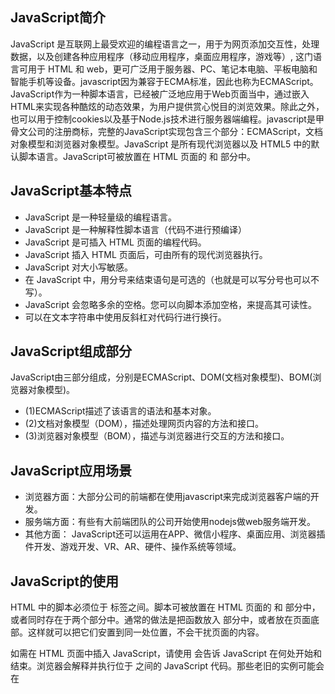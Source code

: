 ## JavaScript简介

JavaScript 是互联网上最受欢迎的编程语言之一，用于为网页添加交互性，处理数据，以及创建各种应用程序（移动应用程序，桌面应用程序，游戏等）, 这门语言可用于 HTML 和 web，更可广泛用于服务器、PC、笔记本电脑、平板电脑和智能手机等设备。javascript因为兼容于ECMA标准，因此也称为ECMAScript。JavaScript作为一种脚本语言，已经被广泛地应用于Web页面当中，通过嵌入HTML来实现各种酷炫的动态效果，为用户提供赏心悦目的浏览效果。除此之外，也可以用于控制cookies以及基于Node.js技术进行服务器端编程。javascript是甲骨文公司的注册商标，完整的JavaScript实现包含三个部分：ECMAScript，文档对象模型和浏览器对象模型。JavaScript 是所有现代浏览器以及 HTML5 中的默认脚本语言。JavaScript可被放置在 HTML 页面的 <body> 和 <head> 部分中。

## JavaScript基本特点

* JavaScript 是一种轻量级的编程语言。
* JavaScript 是一种解释性脚本语言（代码不进行预编译）
* JavaScript 是可插入 HTML 页面的编程代码。
* JavaScript 插入 HTML 页面后，可由所有的现代浏览器执行。
* JavaScript 对大小写敏感。
* 在 JavaScript 中，用分号来结束语句是可选的（也就是可以写分号也可以不写）。
* JavaScript 会忽略多余的空格。您可以向脚本添加空格，来提高其可读性。
* 可以在文本字符串中使用反斜杠对代码行进行换行。

## JavaScript组成部分

JavaScript由三部分组成，分别是ECMAScript、DOM(文档对象模型)、BOM(浏览器对象模型)。

* (1)ECMAScript描述了该语言的语法和基本对象。
* (2)文档对象模型（DOM），描述处理网页内容的方法和接口。
* (3)浏览器对象模型（BOM），描述与浏览器进行交互的方法和接口。

## JavaScript应用场景

* 浏览器方面：大部分公司的前端都在使用javascript来完成浏览器客户端的开发。
* 服务端方面：有些有大前端团队的公司开始使用nodejs做web服务端开发。
* 其他方面：  JavaScript还可以运用在APP、微信小程序、桌面应用、浏览器插件开发、游戏开发、VR、AR、硬件、操作系统等领域。

## JavaScript的使用

HTML 中的脚本必须位于 <script> 与 </script> 标签之间。脚本可被放置在 HTML 页面的 <body> 和 <head> 部分中，或者同时存在于两个部分中。通常的做法是把函数放入 <head> 部分中，或者放在页面底部。这样就可以把它们安置到同一处位置，不会干扰页面的内容。
  
如需在 HTML 页面中插入 JavaScript，请使用 <script> 标签。<script> 和 </script> 会告诉 JavaScript 在何处开始和结束。浏览器会解释并执行位于 <script> 和 </script>之间的 JavaScript 代码。那些老旧的实例可能会在 <script> 标签中使用 type="text/javascript"。现在已经不必这样做了。JavaScript 是所有现代浏览器以及 HTML5 中的默认脚本语言。
  
## JavaScript输出：

JavaScript 没有任何打印或者输出的函数。不过 JavaScript 可以通过不同的方式来输出数据：

* (1)使用 document.write() 方法将内容写到 HTML 文档中。

请使用 document.write() 仅仅向文档输出写内容。如果在文档已完成加载后执行 document.write，整个 HTML 页面将被覆盖。所谓的HTML文档加载，其实HTML文档是自上而下的加载HTML表示的內容，当整個页面內容都加载完毕之后，再调用document.write()这方法(function)会将显示的页面内容都清除掉，相当于重新加载。

* (2)使用 window.alert() 弹出警告框。
* (3)使用 innerHTML 写入到 HTML 元素。
* (4)使用 console.log() 写入到浏览器的控制台。

```
<script>
    a = 3;
    b = 4;
    c = a + b;
    console.log(c);
</script>
```

## JavaScript字面量

在JS中，一个字面量是一个常量，字面量的种类包括数字字面量、字符串字面量、表达式字面量、数组字面量、对象字面量、函数字面量。

* 数字（Number）字面量 可以是整数或者是小数，或者是科学计数(e)。
* 字符串（String）字面量 可以使用单引号或双引号。
* 表达式字面量 用于计算。如 5 + 6
* 数组（Array）字面量 定义一个数组。如：[40, 100, 1, 5, 25, 10]
* 对象（Object）字面量 定义一个对象。如：{firstName:"John", lastName:"Doe", age:50, eyeColor:"blue"}
* 函数（Function）字面量 定义一个函数。如：

```
function myFunction(a, b) { return a * b;}
```

## JavaScript 变量

在编程语言中，变量用于存储数据值。JavaScript 使用关键字 var 来定义变量， 使用等号来为变量赋值。变量可以通过变量名访问。在指令式语言中，变量通常是可变的。字面量是一个恒定的值。JavaScript 中，常用驼峰法的命名规则来命名变量。JavaScript具有隐含的全局概念，意味着你不声明的任何变量都会成为一个全局对象属性。

变量也能以 $ 和 _ 符号开头（不过我们不推荐这么做），一般变量以字母开头，变量名称对大小写敏感（y 和 Y 是不同的变量）。

```
var x, length; 
x = 5; 
length = 6;
```

可以在一条语句中声明很多变量。该语句以 var 开头，并使用逗号分隔变量即可。

```
var lastname="Doe", age=30, job="carpenter";
```

声明也可横跨多行：  

```
var lastname="Doe",        
age=30,        
job="carpenter";
```

在计算机程序中，经常会声明无值的变量。未使用值来声明的变量，其值实际上默认是 undefined。如果重新声明 JavaScript 变量，该变量的值不会丢失。在以下两条语句执行后，变量 carname 的值依然是 "Volvo"： 

```
var carname="Volvo";        
var carname;
```

全局变量是指在函数体外定义的变量或者在函数体内定义的无var的变量。全局变量可以在任意位置调用。

局部变量是指在函数体内通过关键字var定义的变量。局部变量的作用域是当前函数体内部。

变量作用域优先级是局部变量高于同名全局变量；参数变量高于同名全局变量；局部变量高于同名参数变量。

作用域链规则是内层函数可以访问外层函数的局部变量，但是外层函数不能访问内层函数的局部变量。

## JavaScript 操作符

操作符包括算数运算符("+ - * /")、赋值运算符("=")、位运算符(&、|、!)、条件运算符("==")、比较运算符("!="、">"、"<")等

## JavaScript 标识符

和其他任何编程语言一样，JavaScript 保留了一些标识符为自己所用。这些关键字在当前的语言版本中并没有使用，但在以后 JavaScript 扩展中会用到。

JavaScript 标识符必须以字母、下划线（_）或美元符（$）开始。后续的字符可以是字母、数字、下划线或美元符（数字是不允许作为首字符出现的，以便 JavaScript 可以轻易区分开标识符和数字）。

## JS数据类型：

JS数据类型包括字符串（String）、数字(Number)、布尔(Boolean)、数组(Array)、对象(Object)、空（Null）、未定义（Undefined）。JavaScript 拥有动态类型。这意味着相同的变量可用作不同的类型。

```
var x;               // x 为 undefined
var x = 5;           // 现在 x 为数字
var x = "John";      // 现在 x 为字符串
```

JavaScript 布尔只能有两个值：true 或 false。

**JavaScript 数组**

下面的代码创建名为 cars 的数组:

```
var cars=new Array();
 cars[0]="Saab";
 cars[1]="Volvo";
 cars[2]="BMW";
```

或者(condensed array)，如下：

```
var cars=new Array("Saab","Volvo","BMW");
```

或者(literal array)

```
var cars=["Saab","Volvo","BMW"];
```

**JavaScript 对象**

对象由花括号分隔。在括号内部，对象的属性以名称和值对的形式 (name : value) 来定义。属性由逗号分隔。

```
ar person={firstname:"John", lastname:"Doe", id:5566};
```

对象属性有两种寻址方式：

```
name=person.lastname;
name=person["lastname"];
```

**Undefined 和 Null

Undefined 这个值表示变量不含有值。使用var声明但未初始化的变量的默认值是Undefined。

null逻辑上表示一个空对象的指针。使用typeof检测时返回object。

由于undefined派生于null，因此在使用"=="比较时会返回ture。

**声明变量类型**

当您声明新变量时，可以使用关键词 "new" 来声明其类型。JavaScript 变量均为对象。当您声明一个变量时，就创建了一个新的对象。

```
var carname=new String;
 var x=      new Number;
 var y=      new Boolean;
 var cars=   new Array;
 var person= new Object;
```

## JavaScript 函数

在JavaScript中，函数即对象，可以随意地被程序操控，函数可以嵌套在其他函数中定义，这样可以访问它们被定义时所处的作用域中的任何变量。函数是由事件驱动的或者当它被调用时执行的可重复使用的代码块。函数就是包裹在花括号中的代码块，使用关键词 function来声明函数。

```
function functionname()
 {
    执行代码
 }
```

当调用该函数时，会执行函数内的代码。可以在某事件发生时直接调用函数（比如当用户点击按钮时），并且可由 JavaScript 在任何位置进行调用。JavaScript 对大小写敏感。关键词 function 必须是小写的，并且必须以与函数名称相同的大小写来调用函数。function 中的花括号是必需的，即使函数体内只包含一条语句，仍然必须使用花括号将其括起来。

## 调用带参数的函数

在调用函数时，您可以向其传递值，这些值被称为参数。这些参数可以在函数中使用。如果有多个参数，可以使用逗号 (,) 分隔。

```
function myFunction(var1,var2)
{
    //函数体
}
```

## 带有返回值的函数

使用 return 语句时，函数会停止执行，并返回指定的值。

```
function myFunction(a,b)
{
  var x=a*b;
  return x;
}
```

## 局部 JavaScript 变量、全局JavaScript变量及变量的声明周期

在 JavaScript 函数内部声明的变量（使用 var）是局部变量，所以只能在函数内部访问它。（该变量的作用域是局部的）。可以在不同的函数中使用名称相同的局部变量，因为只有声明过该变量的函数才能识别出该变量。局部变量比同名全局变量的优先级高，所以局部变量会隐藏同名的全局变量。

在函数外声明的变量是全局变量，网页上的所有脚本和函数都能访问它。

JavaScript 变量的生命期从它们被声明的时间开始。局部变量会在函数运行以后被删除。全局变量会在页面关闭后被删除。

需要注意的是，如果您把值赋给尚未声明的变量，该变量将被自动作为全局变量声明。

```
carname="Volvo";
```

将声明一个全局变量 carname，即使它在函数内执行。

在 ES6 中，提供了 let 关键字和 const 关键字。let 的声明方式与 var 相同，用 let 来代替 var 来声明变量，就可以把变量限制在当前代码块中。使用 const 声明的是常量，其值一旦被设定便不可被更改。


## JavaScript 事件

事件是可以被 JavaScript 侦测到的行为。HTML 事件是发生在 HTML 元素上的事情。当在 HTML 页面中使用 JavaScript 时， JavaScript 可以触发这些事件。HTML 事件可以是浏览器行为，也可以是用户行为。HTML 网页中的每个元素都可以产生某些可以触发 JavaScript 函数的事件。以下是 HTML 事件的实例：

* HTML 页面完成加载
* HTML input 字段改变时
* HTML 按钮被点击

在事件触发时 JavaScript 可以执行一些代码。HTML 元素中可以添加事件属性，使用 JavaScript 代码来添加 HTML 元素。

下面例子中，JavaScript 代码将修改 id="demo" 元素的内容。

```
<button onclick="getElementById('demo').innerHTML=Date()">现在的时间是?</button>
<p id="demo"></p>
```

下面例子，代码将修改自身元素的内容 (使用 this.innerHTML):

```
<button onclick="this.innerHTML=Date()">现在的时间是?</button>
```

JavaScript代码通常是几行代码。比较常见的是通过事件属性来调用：

```
<p>点击按钮执行 <em>displayDate()</em> 函数.</p>
<button onclick="displayDate()">点我</button>

<script>
function displayDate()
{
	document.getElementById("demo").innerHTML=Date();
}
</script>
<p id="demo"></p>
```

## 常见的HTML事件:

* onchange      HTML 元素改变
* onclick       用户点击 HTML 元素
* onmouseover   用户在一个HTML元素上移动鼠标
* onmouseout    用户从一个HTML元素上移开鼠标
* onkeydown     用户按下键盘按键
* onload        浏览器已完成页面的加载


## JavaScript 字符串

在 JavaScript 中，字符串写在单引号或双引号中。可以使用反斜杠 (\) 来转义 "Vikings" 字符串中的双引号，如下:

```
"We are the so-called \"Vikings\" from the north." 
```

通常， JavaScript 字符串是原始值，可以使用字符创建： var firstName = "John"。但我们也可以使用 new 关键字将字符串定义为一个对象：

```
var firstName = new String("John")
```

但是一般不要创建 String 对象。它会拖慢执行速度，并可能产生其他副作用。

**字符串属性和方法**

原始值字符串，如 "John", 没有属性和方法(因为他们不是对象)。原始值可以使用 JavaScript 的属性和方法，因为 JavaScript 在执行方法和属性时可以把原始值当作对象。

**字符串属性**：

* constructor	返回创建字符串属性的函数
* length		返回字符串的长度
* prototype	允许您向对象添加属性和方法


**字符串方法**如下:

* charAt()			返回指定索引位置的字符
* charCodeAt()			返回指定索引位置字符的 Unicode 值
* concat()			连接两个或多个字符串，返回连接后的字符串
* fromCharCode()		将指定的 Unicode 值转换为字符串
* indexOf()			返回字符串中检索指定字符第一次出现的位置
* lastIndexOf()			返回字符串中检索指定字符最后一次出现的位置
* localeCompare()		用本地特定的顺序来比较两个字符串
* match()			找到一个或多个正则表达式的匹配
* replace()			替换与正则表达式匹配的子串
* search()			检索与正则表达式相匹配的值
* slice()			提取字符串的片断，并在新的字符串中返回被提取的部分
* split()			把字符串分割为子字符串数组
* substr()			从起始索引号提取字符串中指定数目的字符
* substring()			提取字符串中两个指定的索引号之间的字符
* toLocaleLowerCase()		根据主机的语言环境把字符串转换为小写，只有几种语言（如土耳其语）具有地方特有的大小写映射
* toLocaleUpperCase()		根据主机的语言环境把字符串转换为大写，只有几种语言（如土耳其语）具有地方特有的大小写映射
* toLowerCase()			把字符串转换为小写
* toString()			返回字符串对象值
* toUpperCase()			把字符串转换为大写
* trim()			移除字符串首尾空白
* valueOf()			返回某个字符串对象的原始值

## JavaScript 运算符

* 算术运算符： +、 -、 *、 /、 %、++(自增)、--(自减) 
* 赋值运算符： +=、-=、*=、/=、%=
* 字符串连接运算符： "+"用于把文本值或字符串变量加起来（连接起来）
* 关系运算符：<、<=、>、>=、==、！=、===(比较两个运算数的返回值和数据类型是否相同)、!==(比较两个运算数的返回值和数据类型是否不同)
* 逻辑运算符：&&、||、!。JavaScript逻辑运算符的优先级是：！、&& 、||。
* 对象运算符：in、instanceof、new、delete、.和[]、()
* 位运算符：&、|
* 条件运算符(三元运算符)：?:

## JavaScript 类型转换

在 JavaScript 中有 5 种不同的数据类型：

* string
* number
* boolean
* object
* function

3 种对象类型：

* Object
* Date
* Array

2 个不包含任何值的数据类型：

* null
* undefined

**typeof 操作符**：可以使用 typeof 操作符来查看 JavaScript 变量的数据类型。

NaN 的数据类型是 number。数组(Array)的数据类型是 object。日期(Date)的数据类型为 object。null 的数据类型是 object。未定义变量的数据类型为 undefined。如果对象是 JavaScript Array 或 JavaScript Date ，我们就无法通过 typeof 来判断他们的类型，因为都是 返回 Object。

**constructor 属性**：constructor 属性返回所有 JavaScript 变量的构造函数。

可以使用 constructor 属性来查看对象是否为数组 (包含字符串 "Array")。代码如下：

```
<p>判断是否为数组。</p>
<p id="demo"></p>
<script>
var fruits = ["Banana", "Orange", "Apple", "Mango"];
document.getElementById("demo").innerHTML = isArray(fruits);
function isArray(myArray) {
    return myArray.constructor.toString().indexOf("Array") > -1;
}
</script>
```

可以使用 constructor 属性来查看是对象是否为日期 (包含字符串 "Date")，代码如下：

```
<p>判断是否为日期。</p>
<p id="demo"></p>
<script>
var myDate = new Date();
document.getElementById("demo").innerHTML = isDate(myDate);
function isDate(myDate) {
    return myDate.constructor.toString().indexOf("Date") > -1;
}
</script>
```
**将数字转换为字符串**

全局方法 String() 可以将数字转换为字符串。该方法可用于任何类型的数字，字母，变量，表达式。

```
<p> String() 方法可以将数字转换为字符串。</p>
<p id="demo"></p>
<script>
var x = 123;
document.getElementById("demo").innerHTML =
    String(x) + "<br>" +
    String(123) + "<br>" +
    String(100 + 23);
</script>
```
Number 方法 toString() 也是有同样的效果，可以将数字转换为字符串。

```
x.toString() 
(123).toString() 
(100 + 23).toString()
```

* toExponential()	把对象的值转换为指数计数法。
* toFixed()		把数字转换为字符串，结果的小数点后有指定位数的数字。
* toPrecision()		把数字格式化为指定的长度。

**将布尔值转换为字符串**

全局方法 String() 可以将布尔值转换为字符串。

```
String(false)        // 返回 "false"
String(true)         // 返回 "true"
```

Boolean 方法 toString() 也有相同的效果。

```
false.toString()     // 返回 "false"
true.toString()      // 返回 "true"
```

**将日期转换为字符串**

全局方法 String() 可以将日期转换为字符串:

```
String(Date())
```

日期转换为字符串的函数包括以下这些：

* getDate()		从 Date 对象返回一个月中的某一天 (1 ~ 31)。
* getDay()		从 Date 对象返回一周中的某一天 (0 ~ 6)。
* getFullYear()		从 Date 对象以四位数字返回年份。
* getHours()		返回 Date 对象的小时 (0 ~ 23)。
* getMilliseconds()	返回 Date 对象的毫秒(0 ~ 999)。
* getMinutes()		返回 Date 对象的分钟 (0 ~ 59)。
* getMonth()		从 Date 对象返回月份 (0 ~ 11)。
* getSeconds()		返回 Date 对象的秒数 (0 ~ 59)。
* getTime()		返回 1970 年 1 月 1 日至今的毫秒数。

**将字符串转换为数字**

全局方法 Number() 可以将字符串转换为数字。

```
Number("3.14")    // 返回 3.14
Number(" ")       // 返回 0 
Number("")        // 返回 0 
Number("99 88")   // 返回 NaN
```

其他字符串转为数字的方法：

```
parseFloat()	解析一个字符串，并返回一个浮点数。
parseInt()	解析一个字符串，并返回一个整数。
```

将布尔值转换为数字：全局方法 Number() 可将布尔值转换为数字。

```
Number(false)     // 返回 0
Number(true)      // 返回 1
```

**将日期转换为数字**：全局方法 Number() 可将日期转换为数字。

```
d = new Date(); 
Number(d)          // 返回 1404568027739
```

日期方法 getTime() 也有相同的效果。

```
d = new Date(); 
d.getTime()        // 返回 1404568027739
```

自动转换类型 Type Conversion：当 JavaScript 尝试操作一个 "错误" 的数据类型时，会自动转换为 "正确" 的数据类型。

自动转换为字符串：当你尝试输出一个对象或一个变量时 JavaScript 会自动调用变量的 toString() 方法。

```
document.getElementById("demo").innerHTML = myVar; 

// if myVar = {name:"Fjohn"}  // toString 转换为 "[object Object]"
// if myVar = [1,2,3,4]       // toString 转换为 "1,2,3,4"
// if myVar = new Date()      // toString 转换为 "Fri Jul 18 2014 09:08:55 GMT+0200"
```

数字和布尔值也经常相互转换:

```
// if myVar = 123             // toString 转换为 "123"
// if myVar = true            // toString 转换为 "true"
// if myVar = false           // toString 转换为 "false"
```

**null**

在 JavaScript 中 null 表示 "什么都没有"，是一个只有一个值的特殊类型，表示一个空对象引用。当设置为“null”时，可以用来清空对象。

```
var person = null; // 值为 null(空), 但类型为对象
```

**undefined**

在 JavaScript 中 undefined 是一个没有设置值的变量。如果一个变量没有设置值的话，就会返回 undefined：

```
var person; // 值为 undefined(空), 类型是undefined
```

## JavaScript 正则表达式

正则表达式（英语：Regular Expression，在代码中常简写为regex、regexp或RE）使用单个字符串来描述、匹配一系列符合某个句法规则的字符串搜索模式。搜索模式可用于文本搜索和文本替换。

正则表达式是由一个字符序列形成的搜索模式。当你在文本中搜索数据时，你可以用搜索模式来描述你要查询的内容。正则表达式可以是一个简单的字符，或一个更复杂的模式。正则表达式可用于所有文本搜索和文本替换的操作。

**正则表达式语法**

```
/pattern/modifiers;
```

例如：

```
var patt = /w3cschool/i
```

实例解析：/w3cschool/i  是一个正则表达式。w3cschool  是一个模式 (用于检索)。i  是一个修饰符 (搜索不区分大小写)。











